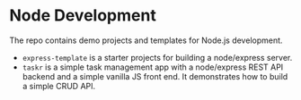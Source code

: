 # Node Development

The repo contains demo projects and templates for Node.js development.

- `express-template` is a starter projects for building a node/express server.
- `taskr` is a simple task management app with a node/express REST API backend and a simple vanilla JS front end. It demonstrates how to build a simple CRUD API.


